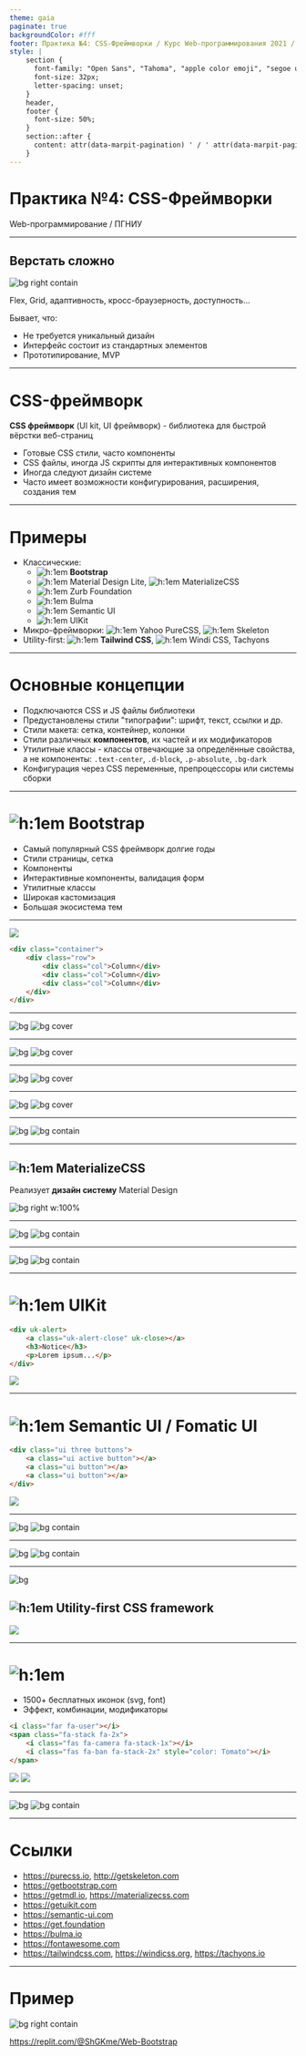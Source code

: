 ```yaml
---
theme: gaia
paginate: true
backgroundColor: #fff
footer: Практика №4: CSS-Фреймворки / Курс Web-программирования 2021 / ПГНИУ
style: |
    section {
      font-family: "Open Sans", "Tahoma", "apple color emoji", "segoe ui emoji", "segoe ui symbol", "noto color emoji";
      font-size: 32px;
      letter-spacing: unset;
    }
    header,
    footer {
      font-size: 50%;
    } 
    section::after {
      content: attr(data-marpit-pagination) ' / ' attr(data-marpit-pagination-total);
    }
---
```


<!-- _class: lead -->

# **Практика №4: CSS-Фреймворки**

Web-программирование / ПГНИУ

---

## Верстать сложно

![bg right contain](img/css-sucks-griffin.gif)

Flex, Grid, адаптивность, кросс-браузерность, доступность... 

Бывает, что:
- Не требуется уникальный дизайн
- Интерфейс состоит из стандартных элементов
- Прототипирование, MVP

---

# CSS-фреймворк

**CSS фреймворк** (UI kit, UI фреймворк) - библиотека для быстрой вёрстки веб-страниц
- Готовые CSS стили, часто компоненты
- CSS файлы, иногда JS скрипты для интерактивных компонентов 
- Иногда следуют дизайн системе
- Часто имеет возможности конфигурирования, расширения, создания тем

---

# Примеры

- Классические:
  - ![h:1em](https://getbootstrap.com/docs/5.1/assets/img/favicons/favicon-32x32.png) **Bootstrap**
  - ![h:1em](https://getmdl.io/assets/android-desktop.png) Material Design Lite, ![h:1em](https://materializecss.com/images/favicon/favicon-32x32.png) MaterializeCSS
  - ![h:1em](https://get.foundation/assets/img/icons/foundation-favicon.ico) Zurb Foundation
  - ![h:1em](https://bulma.io/favicons/favicon-32x32.png?v=201701041855) Bulma
  - ![h:1em](https://semantic-ui.com/images/logo.png) Semantic UI
  - ![h:1em](https://getuikit.com/images/favicon.png) UIKit
- Микро-фреймворки: ![h:1em](https://purecss.io/img/favicon.ico) Yahoo PureCSS, ![h:1em](http://getskeleton.com/dist/images/favicon.png) Skeleton
- Utility-first: ![h:1em](https://tailwindcss.com/favicon-32x32.png) **Tailwind CSS**, ![h:1em](https://windicss.org/assets/logo.svg) Windi CSS, Tachyons

---

# Основные концепции

- Подключаются CSS и JS файлы библиотеки
- Предустановлены стили "типографии": шрифт, текст, ссылки и др.
- Стили макета: сетка, контейнер, колонки
- Стили различных **компонентов**, их частей и их модификаторов
- Утилитные классы - классы отвечающие за определённые свойства, а не компоненты:
  `.text-center`, `.d-block`, `.p-absolute`, `.bg-dark`
- Конфигурация через CSS переменные, препроцессоры или системы сборки

---

# ![h:1em](img/bootstrap-logo.png) Bootstrap

- Самый популярный CSS фреймворк долгие годы
- Стили страницы, сетка
- Компоненты
- Интерактивные компоненты, валидация форм
- Утилитные классы
- Широкая кастомизация
- Большая экосистема тем

---

![](img/bootstrap-grid.png)

```html
<div class="container">
    <div class="row">
        <div class="col">Column</div>
        <div class="col">Column</div>
        <div class="col">Column</div>
    </div>
</div>
```

---

![bg](black)
![bg cover](img/bootstrap-navbars.png)

---

![bg](black)
![bg cover](img/bootstrap-album.png)

---

![bg](black)
![bg cover](img/bootstrap-form.png)

---

![bg](black)
![bg cover](img/bootstrap-blog.png)

---

![bg](black)
![bg contain](img/bootstrap-moodle.png)

---

## ![h:1em](img/materializecss-logo.png) MaterializeCSS 

Реализует **дизайн систему** Material Design

![bg right w:100%](img/materializecss-1.png)

---

![bg](black)
![bg contain](img/materializecss-2.png)

---

![bg](black)
![bg contain](img/materializecss-3.png)

---

# ![h:1em](img/uikit-logo.png) UIKit

```html
<div uk-alert>
    <a class="uk-alert-close" uk-close></a>
    <h3>Notice</h3>
    <p>Lorem ipsum...</p>
</div>
```

![](img/uikit-1.png)

---

# ![h:1em](img/semantic-ui-logo.png) Semantic UI / Fomatic UI

```html
<div class="ui three buttons">
    <a class="ui active button"></a>
    <a class="ui button"></a>
    <a class="ui button"></a>
</div>
```

![](img/semantic-ui-1.png)

---

![bg](black)
![bg contain](img/semantic-ui-2.png)

---

![bg](black)
![bg contain](img/semantic-ui-3.png)

---
![bg](rgb(247,250,252))
## ![h:1em](img/tailwindcss-logo.png) Utility-first CSS framework

![](img/tailwind-css.png)

---

# ![h:1em](img/fontawesome.png)

- 1500+ бесплатных иконок (svg, font)
- Эффект, комбинации, модификаторы

```html
<i class="far fa-user"></i>
<span class="fa-stack fa-2x">
    <i class="fas fa-camera fa-stack-1x"></i>
    <i class="fas fa-ban fa-stack-2x" style="color: Tomato"></i>
</span>
```

![](img/fa-1.png) ![](img/fa-2.png)

---

![bg](#f8f9fa)
![bg contain](img/fa-blender-phone.png)

---

# Ссылки

- https://purecss.io, http://getskeleton.com
- https://getbootstrap.com
- https://getmdl.io, https://materializecss.com 
- https://getuikit.com 
- https://semantic-ui.com
- https://get.foundation
- https://bulma.io
- https://fontawesome.com 
- https://tailwindcss.com, https://windicss.org, https://tachyons.io

---

# Пример

![bg right contain](img/replit-example.png)

https://replit.com/@ShGKme/Web-Bootstrap